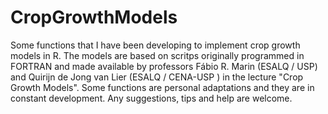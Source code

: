 # CropGrowthModels
Some functions that I have been developing to implement crop growth models in R. The models are based on scritps originally programmed in FORTRAN and made available by professors Fábio R. Marin (ESALQ / USP) and Quirijn de Jong van Lier (ESALQ / CENA-USP ) in the lecture "Crop Growth Models". Some functions are personal adaptations and  they are in constant development. Any suggestions, tips and help are welcome.
